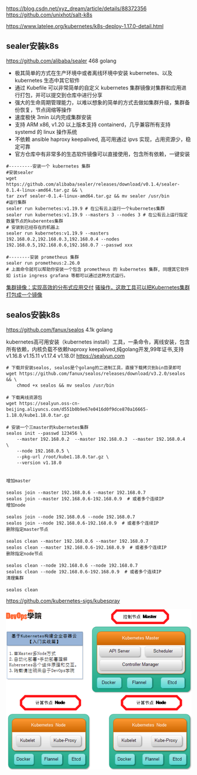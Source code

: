 https://blog.csdn.net/xyz_dream/article/details/88372356
https://github.com/unixhot/salt-k8s


https://www.latelee.org/kubernetes/k8s-deploy-1.17.0-detail.html

## sealer安装k8s
https://github.com/alibaba/sealer 468 golang

- 极其简单的方式在生产环境中或者离线环境中安装 kubernetes、以及 kubernetes 生态中其它软件
- 通过 Kubefile 可以非常简单的自定义 kubernetes 集群镜像对集群和应用进行打包，并可以提交到仓库中进行分享
- 强大的生命周期管理能力，以难以想象的简单的方式去做如集群升级，集群备份恢复，节点阔缩等操作
- 速度极快 3min 以内完成集群安装
- 支持 ARM x86, v1.20 以上版本支持 containerd，几乎兼容所有支持 systemd 的 linux 操作系统
- 不依赖 ansible haproxy keepalived, 高可用通过 ipvs 实现，占用资源少，稳定可靠
- 官方仓库中有非常多的生态软件镜像可以直接使用，包含所有依赖，一键安装

```
#---------安装一个 kubernetes 集群
#安装sealer
wget https://github.com/alibaba/sealer/releases/download/v0.1.4/sealer-0.1.4-linux-amd64.tar.gz && \
tar zxvf sealer-0.1.4-linux-amd64.tar.gz && mv sealer /usr/bin
#运行集群
sealer run kubernetes:v1.19.9 # 在公有云上运行一个kubernetes集群
sealer run kubernetes:v1.19.9 --masters 3 --nodes 3 # 在公有云上运行指定数量节点的kuberentes集群
# 安装到已经存在的机器上
sealer run kubernetes:v1.19.9 --masters 192.168.0.2,192.168.0.3,192.168.0.4 --nodes 192.168.0.5,192.168.0.6,192.168.0.7 --passwd xxx

#--------安装 prometheus 集群
sealer run prometheus:2.26.0
# 上面命令就可以帮助你安装一个包含 prometheus 的 kubernetes 集群, 同理其它软件如 istio ingress grafana 等都可以通过这种方式运行。
```

[集群镜像：实现高效的分布式应用交付](https://blog.csdn.net/alisystemsoftware/article/details/117322535)
[骚操作，这款工具可以把Kubernetes集群打包成一个镜像](https://mp.weixin.qq.com/s/goa9LuKS5HdJC8Q03XNKyA)

## sealos安装k8s
https://github.com/fanux/sealos 4.1k golang

kubernetes高可用安装（kubernetes install）工具，一条命令，离线安装，包含所有依赖，内核负载不依赖haproxy keepalived,纯golang开发,99年证书,支持v1.16.8 v1.15.11 v1.17.4 v1.18.0! https://sealyun.com


```
# 下载并安装sealos, sealos是个golang的二进制工具，直接下载拷贝到bin目录即可
wget https://github.com/fanux/sealos/releases/download/v3.2.0/sealos && \
    chmod +x sealos && mv sealos /usr/bin 

# 下载离线资源包
wget https://sealyun.oss-cn-beijing.aliyuncs.com/d551b0b9e67e0416d0f9dce870a16665-1.18.0/kube1.18.0.tar.gz 

# 安装一个三master的kubernetes集群
sealos init --passwd 123456 \
	--master 192.168.0.2  --master 192.168.0.3  --master 192.168.0.4  \
	--node 192.168.0.5 \
	--pkg-url /root/kube1.18.0.tar.gz \
	--version v1.18.0


增加master

sealos join --master 192.168.0.6 --master 192.168.0.7
sealos join --master 192.168.0.6-192.168.0.9  # 或者多个连续IP
增加node

sealos join --node 192.168.0.6 --node 192.168.0.7
sealos join --node 192.168.0.6-192.168.0.9  # 或者多个连续IP
删除指定master节点

sealos clean --master 192.168.0.6 --master 192.168.0.7
sealos clean --master 192.168.0.6-192.168.0.9  # 或者多个连续IP
删除指定node节点

sealos clean --node 192.168.0.6 --node 192.168.0.7
sealos clean --node 192.168.0.6-192.168.0.9  # 或者多个连续IP
清理集群

sealos clean
```


https://github.com/kubernetes-sigs/kubespray

![k8s](../img/K8S.png)

